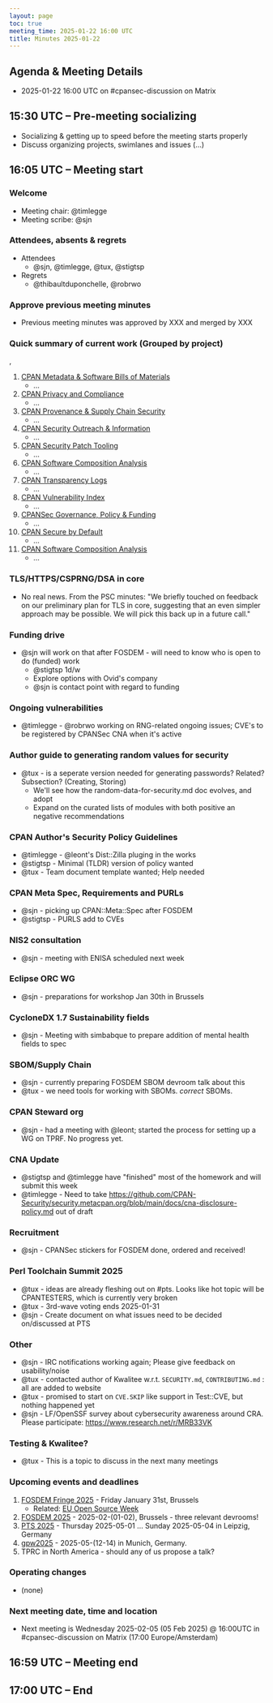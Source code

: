 ```yaml
---
layout: page
toc: true
meeting_time: 2025-01-22 16:00 UTC
title: Minutes 2025-01-22
---
```


## Agenda & Meeting Details

* 2025-01-22 16:00 UTC on #cpansec-discussion on Matrix

## 15:30 UTC – Pre-meeting socializing

*   Socializing & getting up to speed before the meeting starts properly
*   Discuss organizing projects, swimlanes and issues (...)

## 16:05 UTC – Meeting start

### Welcome

*   Meeting chair: @timlegge
*   Meeting scribe: @sjn

### Attendees, absents & regrets

*   Attendees
    * @sjn, @timlegge, @tux, @stigtsp
*   Regrets
    * @thibaultduponchelle, @robrwo

### Approve previous meeting minutes
*   Previous meeting minutes was approved by XXX and merged by XXX


### Quick summary of current work (Grouped by project)
, 
1.  [CPAN Metadata & Software Bills of Materials](https://github.com/orgs/CPAN-Security/projects/1)
    *   …
2.  [CPAN Privacy and Compliance](https://github.com/orgs/CPAN-Security/projects/9)
    *   …
3.  [CPAN Provenance & Supply Chain Security](https://github.com/orgs/CPAN-Security/projects/3)
    *   …
4.  [CPAN Security Outreach & Information](https://github.com/orgs/CPAN-Security/projects/12)
    *   …
5.  [CPAN Security Patch Tooling](https://github.com/orgs/CPAN-Security/projects/11)
    *   …
6.  [CPAN Software Composition Analysis](https://github.com/orgs/CPAN-Security/projects/6)
    *   …
7.  [CPAN Transparency Logs](https://github.com/orgs/CPAN-Security/projects/2)
    *   …
8.  [CPAN Vulnerability Index](https://github.com/orgs/CPAN-Security/projects/10)
    *   …
9.  [CPANSec Governance, Policy & Funding](https://github.com/orgs/CPAN-Security/projects/7)
    *   …
10. [CPAN Secure by Default](https://github.com/orgs/CPAN-Security/projects/15)
    *   …
11. [CPAN Software Composition Analysis](https://github.com/orgs/CPAN-Security/projects/6)
    *   …

### TLS/HTTPS/CSPRNG/DSA in core
- No real news. From the PSC minutes: "We briefly touched on feedback on our preliminary plan for TLS in core, suggesting that an even simpler approach may be possible. We will pick this back up in a future call."

### Funding drive
- @sjn will work on that after FOSDEM - will need to know who is open to do (funded) work
    - @stigtsp 1d/w
    - Explore options with Ovid's company
    - @sjn is contact point with regard to funding

### Ongoing vulnerabilities
- @timlegge - @robrwo working on RNG-related ongoing issues; CVE's to be registered by CPANSec CNA when it's active

### Author guide to generating random values for security
- @tux - is a seperate version needed for generating passwords? Related? Subsection? (Creating, Storing)
    - We'll see how the random-data-for-security.md doc evolves, and adopt
    - Expand on the curated lists of modules with both positive an negative recommendations

### CPAN Author's Security Policy Guidelines
- @timlegge - @leont's Dist::Zilla pluging in the works
- @stigtsp - Minimal (TLDR) version of policy wanted
- @tux - Team document template wanted; Help needed

### CPAN Meta Spec, Requirements and PURLs
- @sjn - picking up CPAN::Meta::Spec after FOSDEM
- @stigtsp - PURLS add to CVEs

### NIS2 consultation
- @sjn - meeting with ENISA scheduled next week

### Eclipse ORC WG
- @sjn - preparations for workshop Jan 30th in Brussels

### CycloneDX 1.7 Sustainability fields
- @sjn - Meeting with simbabque to prepare addition of mental health fields to spec

### SBOM/Supply Chain
- @sjn - currently preparing FOSDEM SBOM devroom talk about this
- @tux - we need tools for working with SBOMs. *correct* SBOMs.

### CPAN Steward org
- @sjn - had a meeting with @leont; started the process for setting up a WG on TPRF. No progress yet.

### CNA Update
- @stigtsp and @timlegge have "finished" most of the homework and will submit this week
- @timlegge - Need to take https://github.com/CPAN-Security/security.metacpan.org/blob/main/docs/cna-disclosure-policy.md out of draft

### Recruitment
- @sjn - CPANSec stickers for FOSDEM done, ordered and received!

### Perl Toolchain Summit 2025
- @tux - ideas are already fleshing out on #pts. Looks like hot topic will be CPANTESTERS, which is currently very broken
- @tux - 3rd-wave voting ends 2025-01-31
- @sjn - Create document on what issues need to be decided on/discussed at PTS

### Other
- @sjn - IRC notifications working again; Please give feedback on usability/noise
- @tux - contacted author of Kwalitee w.r.t. `SECURITY.md`, `CONTRIBUTING.md` : all are added to website
- @tux - promised to start on `CVE.SKIP` like support in Test::CVE, but nothing happened yet
- @sjn - LF/OpenSSF survey about cybersecurity awareness around CRA. Please participate: https://www.research.net/r/MRB33VK

### Testing & Kwalitee?
- @tux - This is a topic to discuss in the next many meetings

### Upcoming events and deadlines
1. [FOSDEM Fringe 2025](https://fosdem.org/2025/fringe/) - Friday January 31st, Brussels
    * Related: [EU Open Source Week](https://opensourceweek.eu/)
1. [FOSDEM 2025](https://fosdem.org/2025/) - 2025-02-(01-02), Brussels - three relevant devrooms!
1. [PTS 2025](https://perltoolchainsummit.org/pts2025/) - Thursday 2025-05-01 … Sunday 2025-05-04 in Leipzig, Germany
1. [gpw2025](https://act.yapc.eu/gpw2025/) - 2025-05-(12-14) in Munich, Germany.
1. TPRC in North America - should any of us propose a talk?

### Operating changes
*   (none)

### Next meeting date, time and location
*   Next meeting is Wednesday 2025-02-05 (05 Feb 2025) @ 16:00UTC in #cpansec-discussion on Matrix (17:00 Europe/Amsterdam)

## 16:59 UTC – Meeting end

## 17:00 UTC – End
